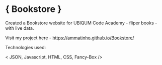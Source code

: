 # { Bookstore }

Created a Bookstore website for UBIQUM Code Academy - fliper books - with live data.


Visit my project here - https://ammatinho.github.io/Bookstore/

Technologies used:

< JSON, Javascript, HTML, CSS, Fancy-Box />
